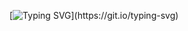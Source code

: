 [![Typing SVG](https://readme-typing-svg.demolab.com?font=Jaro&size=30&duration=4500&pause=3000&color=F79A00&center=true&vCenter=true&random=false&width=550&lines=Hello+there~)](https://git.io/typing-svg)
